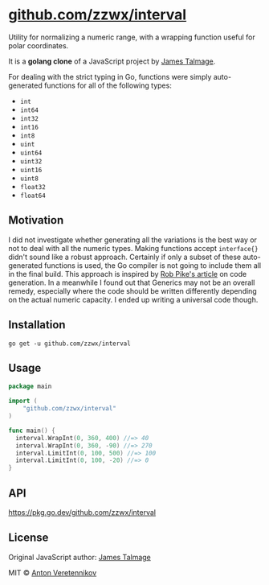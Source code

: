 # [github.com/zzwx/interval](https://pkg.go.dev/github.com/zzwx/interval)

Utility for normalizing a numeric range, with a wrapping function useful for polar coordinates.

It is a **golang clone** of a JavaScript project by [James Talmage](https://github.com/jamestalmage/normalize-range).

For dealing with the strict typing in Go, functions were simply auto-generated functions for all of the following types:

* `int`
* `int64`
* `int32`
* `int16`
* `int8`
* `uint`
* `uint64`
* `uint32`
* `uint16`
* `uint8`
* `float32`
* `float64`

## Motivation

I did not investigate whether generating all the variations is the best way or not to deal with all the numeric types. Making functions accept `interface{}` didn't sound like a robust approach. Certainly if only a subset of these auto-generated functions is used, the Go compiler is not going to include them all in the final build. This approach is inspired by [Rob Pike's article](https://blog.golang.org/generate) on code generation. In a meanwhile I found out that Generics may not be an overall remedy, especially where the code should be written differently depending on the actual numeric capacity. I ended up writing a universal code though.

## Installation

```
go get -u github.com/zzwx/interval
```

## Usage

```go
package main

import (
	"github.com/zzwx/interval"
)

func main() {
  interval.WrapInt(0, 360, 400) //=> 40
  interval.WrapInt(0, 360, -90) //=> 270
  interval.LimitInt(0, 100, 500) //=> 100
  interval.LimitInt(0, 100, -20) //=> 0
}
```

## API

https://pkg.go.dev/github.com/zzwx/interval

## License

Original JavaScript author: [James Talmage](https://github.com/jamestalmage/normalize-range)

MIT © [Anton Veretennikov](https://github.com/zzwx)

